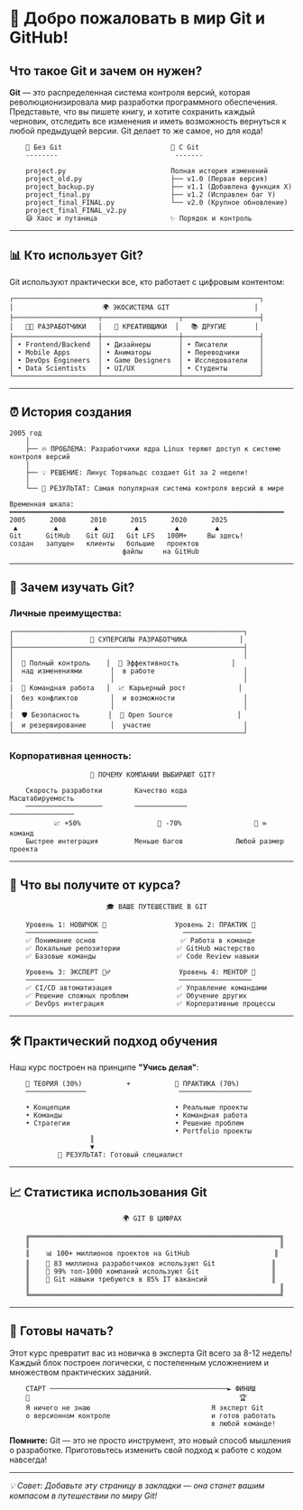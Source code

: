 # 🚀 Добро пожаловать в мир Git и GitHub!

## Что такое Git и зачем он нужен?

**Git** — это распределенная система контроля версий, которая революционизировала мир разработки программного обеспечения. Представьте, что вы пишете книгу, и хотите сохранить каждый черновик, отследить все изменения и иметь возможность вернуться к любой предыдущей версии. Git делает то же самое, но для кода!

```
    📝 Без Git                           🎯 С Git
    --------                             -------
    
    project.py                          Полная история изменений
    project_old.py                      ├── v1.0 (Первая версия)
    project_backup.py                   ├── v1.1 (Добавлена функция X)
    project_final.py                    ├── v1.2 (Исправлен баг Y)
    project_final_FINAL.py              └── v2.0 (Крупное обновление)
    project_final_FINAL_v2.py           
    😅 Хаос и путаница                  ✨ Порядок и контроль
```

---

## 📊 Кто использует Git?

Git используют практически все, кто работает с цифровым контентом:

```
┌─────────────────────────────────────────────────────────────┐
│                      🌍 ЭКОСИСТЕМА GIT                     │
├─────────────────────┬───────────────────┬───────────────────┤
│   👨‍💻 РАЗРАБОТЧИКИ   │   🎨 КРЕАТИВЩИКИ  │   📚 ДРУГИЕ       │
├─────────────────────┼───────────────────┼───────────────────┤
│ • Frontend/Backend  │ • Дизайнеры       │ • Писатели        │
│ • Mobile Apps       │ • Аниматоры       │ • Переводчики     │
│ • DevOps Engineers  │ • Game Designers  │ • Исследователи   │
│ • Data Scientists   │ • UI/UX           │ • Студенты        │
└─────────────────────┴───────────────────┴───────────────────┘
```

---

## ⏰ История создания

```
2005 год
    │
    ├── 🔥 ПРОБЛЕМА: Разработчики ядра Linux теряют доступ к системе контроля версий
    │
    ├── 💡 РЕШЕНИЕ: Линус Торвальдс создает Git за 2 недели!
    │
    └── 🎯 РЕЗУЛЬТАТ: Самая популярная система контроля версий в мире

Временная шкала:
━━━━━━━━━━━━━━━━━━━━━━━━━━━━━━━━━━━━━━━━━━━━━━━━━━━━━━━━━━━━━━━━━━━━
2005      2008      2010      2015      2020      2025
 ▲         ▲         ▲         ▲         ▲         ▲
Git      GitHub    Git GUI   Git LFS   100M+     Вы здесь!
создан   запущен   клиенты   большие   проектов  
                            файлы     на GitHub
```

---

## 🎯 Зачем изучать Git?

### Личные преимущества:
```
┌─────────────────────────────────────────────────────────┐
│                   💪 СУПЕРСИЛЫ РАЗРАБОТЧИКА             │
├─────────────────────────────────────────────────────────┤
│                                                         │
│  🔄 Полный контроль    │  🚀 Эффективность             │
│  над изменениями       │  в работе                      │
│                        │                                │
│  👥 Командная работа   │  📈 Карьерный рост             │
│  без конфликтов        │  и возможности                 │
│                        │                                │
│  🛡️ Безопасность       │  🌟 Open Source                │
│  и резервирование      │  участие                       │
└─────────────────────────────────────────────────────────┘
```

### Корпоративная ценность:
```
                    🏢 ПОЧЕМУ КОМПАНИИ ВЫБИРАЮТ GIT?
                    
    Скорость разработки        Качество кода            Масштабируемость
    ───────────────────        ─────────────            ────────────────
           📈 +50%                   🐛 -70%                  👥 ∞ команд
    Быстрее интеграция         Меньше багов             Любой размер проекта
```

---

## 🌟 Что вы получите от курса?

```
                        🎓 ВАШЕ ПУТЕШЕСТВИЕ В GIT
                        
    Уровень 1: НОВИЧОК 👶                 Уровень 2: ПРАКТИК 💪
    ──────────────────                     ─────────────────
    ✅ Понимание основ                     ✅ Работа в команде
    ✅ Локальные репозитории              ✅ GitHub мастерство
    ✅ Базовые команды                    ✅ Code Review навыки
    
    Уровень 3: ЭКСПЕРТ 🧙‍♂️                 Уровень 4: МЕНТОР 👑
    ─────────────────                     ──────────────────
    ✅ CI/CD автоматизация                ✅ Управление командами
    ✅ Решение сложных проблем            ✅ Обучение других
    ✅ DevOps интеграция                  ✅ Корпоративные процессы
```

---

## 🛠️ Практический подход обучения

Наш курс построен на принципе **"Учись делая"**:

```
    📖 ТЕОРИЯ (30%)           +           🔨 ПРАКТИКА (70%)
    ───────────────                       ──────────────────
    
    • Концепции                          • Реальные проекты
    • Команды                            • Командная работа  
    • Стратегии                          • Решение проблем
                                         • Portfolio проекты
                    ║
                    ▼
            🎯 РЕЗУЛЬТАТ: Готовый специалист
```

---

## 📈 Статистика использования Git

```
                            🌍 GIT В ЦИФРАХ
    
    ╔══════════════════════════════════════════════════════════════╗
    ║                                                              ║
    ║    📊 100+ миллионов проектов на GitHub                     ║
    ║    👥 83 миллиона разработчиков используют Git              ║
    ║    🏢 99% топ-1000 компаний используют Git                  ║
    ║    💼 Git навыки требуются в 85% IT вакансий                ║
    ║                                                              ║
    ╚══════════════════════════════════════════════════════════════╝
```

---

## 🚀 Готовы начать?

Этот курс превратит вас из новичка в эксперта Git всего за 8-12 недель! Каждый блок построен логически, с постепенным усложнением и множеством практических заданий.

```
    СТАРТ ────────────────────────────────────────────► ФИНИШ
    🔰                                                    🏆
    Я ничего не знаю                              Я эксперт Git
    о версионном контроле                         и готов работать
                                                  в любой команде!
```

**Помните:** Git — это не просто инструмент, это новый способ мышления о разработке. Приготовьтесь изменить свой подход к работе с кодом навсегда! 

---

*💡 Совет: Добавьте эту страницу в закладки — она станет вашим компасом в путешествии по миру Git!*